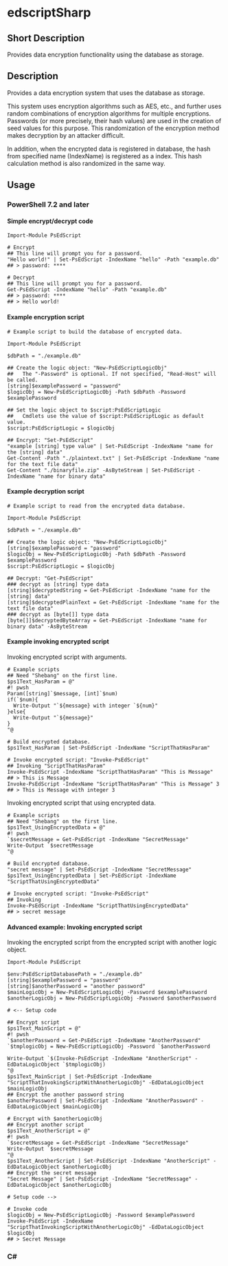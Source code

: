# edscriptSharp

## Short Description

Provides data encryption functionality using the database as storage.

## Description

Provides a data encryption system that uses the database as storage.

This system uses encryption algorithms such as AES, etc., and further uses random combinations of encryption algorithms for multiple encryptions. Passwords (or more precisely, their hash values) are used in the creation of seed values for this purpose. This randomization of the encryption method makes decryption by an attacker difficult.

In addition, when the encrypted data is registered in database, the hash from specified name (IndexName) is registered as a index. This hash calculation method is also randomized in the same way.

## Usage

### PowerShell 7.2 and later

#### Simple encrypt/decrypt code

```pwsh
Import-Module PsEdScript

# Encrypt
## This line will prompt you for a password.
"Hello world!" | Set-PsEdScript -IndexName "hello" -Path "example.db"
## > password: ****

# Decrypt
## This line will prompt you for a password.
Get-PsEdScript -IndexName "hello" -Path "example.db"
## > password: ****
## > Hello world!
```

#### Example encryption script

```pwsh
# Example script to build the database of encrypted data.

Import-Module PsEdScript

$dbPath = "./example.db"

## Create the logic object: "New-PsEdScriptLogicObj"
##   The "-Password" is optional. If not specified, "Read-Host" will be called.
[string]$examplePassword = "password"
$logicObj = New-PsEdScriptLogicObj -Path $dbPath -Password $examplePassword

## Set the logic object to $script:PsEdScriptLogic
##   Cmdlets use the value of $script:PsEdScriptLogic as default value.
$script:PsEdScriptLogic = $logicObj

## Encrypt: "Set-PsEdScript"
"example [string] type value" | Set-PsEdScript -IndexName "name for the [string] data"
Get-Content -Path "./plaintext.txt" | Set-PsEdScript -IndexName "name for the text file data"
Get-Content "./binaryfile.zip" -AsByteStream | Set-PsEdScript -IndexName "name for binary data"
```

#### Example decryption script

```pwsh
# Example script to read from the encrypted data database.

Import-Module PsEdScript

$dbPath = "./example.db"

## Create the logic object: "New-PsEdScriptLogicObj"
[string]$examplePassword = "password"
$logicObj = New-PsEdScriptLogicObj -Path $dbPath -Password $examplePassword
$script:PsEdScriptLogic = $logicObj

## Decrypt: "Get-PsEdScript"
### decrypt as [string] type data
[string]$decryptedString = Get-PsEdScript -IndexName "name for the [string] data"
[string]$decryptedPlainText = Get-PsEdScript -IndexName "name for the text file data"
### decrypt as [byte[]] type data
[byte[]]$decryptedByteArray = Get-PsEdScript -IndexName "name for binary data" -AsByteStream
```

#### Example invoking encrypted script

Invoking encrypted script with arguments.

```pwsh
# Example scripts
## Need "Shebang" on the first line.
$ps1Text_HasParam = @"
#! pwsh
Param([string]`$message, [int]`$num)
if(`$num){
  Write-Output "`${message} with integer `${num}"
}else{
  Write-Output "`${message}"
}
"@

# Build encrypted database.
$ps1Text_HasParam | Set-PsEdScript -IndexName "ScriptThatHasParam"

# Invoke encrypted script: "Invoke-PsEdScript"
## Invoking "ScriptThatHasParam"
Invoke-PsEdScript -IndexName "ScriptThatHasParam" "This is Message"
## > This is Message
Invoke-PsEdScript -IndexName "ScriptThatHasParam" "This is Message" 3
## > This is Message with integer 3
```

Invoking encrypted script that using encrypted data.

```pwsh
# Example scripts
## Need "Shebang" on the first line.
$ps1Text_UsingEncryptedData = @"
#! pwsh
`$secretMessage = Get-PsEdScript -IndexName "SecretMessage"
Write-Output `$secretMessage
"@

# Build encrypted database.
"secret message" | Set-PsEdScript -IndexName "SecretMessage"
$ps1Text_UsingEncryptedData | Set-PsEdScript -IndexName "ScriptThatUsingEncryptedData"

# Invoke encrypted script: "Invoke-PsEdScript"
## Invoking
Invoke-PsEdScript -IndexName "ScriptThatUsingEncryptedData"
## > secret message
```

#### Advanced example: Invoking encrypted script

Invoking the encrypted script from the encrypted script with another logic object.

```pwsh
Import-Module PsEdScript

$env:PsEdScriptDatabasePath = "./example.db"
[string]$examplePassword = "password"
[string]$anotherPassword = "another password"
$mainLogicObj = New-PsEdScriptLogicObj -Password $examplePassword
$anotherLogicObj = New-PsEdScriptLogicObj -Password $anotherPassword

# <-- Setup code

## Encrypt script
$ps1Text_MainScript = @"
#! pwsh
`$anotherPassword = Get-PsEdScript -IndexName "AnotherPassword"
`$tmplogicObj = New-PsEdScriptLogicObj -Password `$anotherPassword

Write-Output `$(Invoke-PsEdScript -IndexName "AnotherScript" -EdDataLogicObject `$tmplogicObj)
"@
$ps1Text_MainScript | Set-PsEdScript -IndexName "ScriptThatInvokingScriptWithAnotherLogicObj" -EdDataLogicObject $mainLogicObj
## Encrypt the another password string
$anotherPassword | Set-PsEdScript -IndexName "AnotherPassword" -EdDataLogicObject $mainLogicObj

# Encrypt with $anotherLogicObj
## Encrypt another script
$ps1Text_AnotherScript = @"
#! pwsh
`$secretMessage = Get-PsEdScript -IndexName "SecretMessage"
Write-Output `$secretMessage
"@
$ps1Text_AnotherScript | Set-PsEdScript -IndexName "AnotherScript" -EdDataLogicObject $anotherLogicObj
## Encrypt the secret message
"Secret Message" | Set-PsEdScript -IndexName "SecretMessage" -EdDataLogicObject $anotherLogicObj

# Setup code -->

# Invoke code
$logicObj = New-PsEdScriptLogicObj -Password $examplePassword
Invoke-PsEdScript -IndexName "ScriptThatInvokingScriptWithAnotherLogicObj" -EdDataLogicObject $logicObj
## > Secret Message
```

### C#

```C#
```
